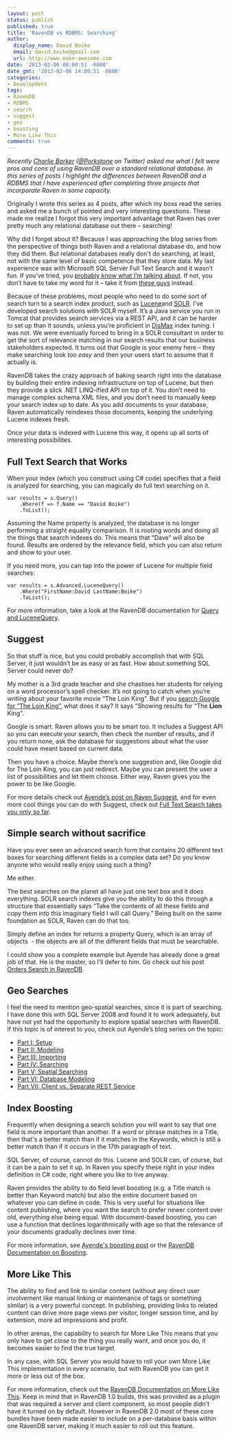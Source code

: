 ```yaml
---
layout: post
status: publish
published: true
title: 'RavenDB vs RDBMS: Searching'
author:
  display_name: David Boike
  email: david.boike@gmail.com
  url: http://www.make-awesome.com
date: '2013-02-06 08:00:51 -0600'
date_gmt: '2013-02-06 14:00:51 -0600'
categories:
- Development
tags:
- RavenDB
- RDBMS
- search
- suggest
- geo
- boosting
- More Like This
comments: true
---
```

*Recently [Charlie Barker](http://www.dualbotic.com/DB/blog/) ([@Porkstone](https://twitter.com/porkstone) on Twitter) asked me what I felt were pros and cons of using RavenDB over a standard relational database. In this series of posts I highlight the differences between RavenDB and a RDBMS that I have experienced after completing three projects that incorporate Raven in some capacity.*

Originally I wrote this series as 4 posts, after which my boss read the series and asked me a bunch of pointed and very interesting questions. These made me realize I forgot this very important advantage that Raven has over pretty much any relational database out there – searching!

Why did I forget about it? Because I was approaching the blog series from the perspective of things both Raven and a relational database do, and how they did them. But relational databases really don't do searching, at least, not with the same level of basic competence that they store data. My last experience was with Microsoft SQL Server Full Text Search and it wasn’t fun. If you’ve tried, you [probably know what I’m talking about](http://programmers.stackexchange.com/questions/84592/why-dont-databases-have-good-full-text-indexes). If not, you don’t have to take my word for it – take it from [these guys](http://blog.stackoverflow.com/2008/11/sql-2008-full-text-search-problems/) instead.

<!-- more -->

Because of these problems, most people who need to do some sort of search turn to a search index product, such as [Lucene](http://lucene.apache.org/core/)and [SOLR](http://lucene.apache.org/solr/). I’ve developed search solutions with SOLR myself. It’s a Java service you run in Tomcat that provides search services via a REST API, and it can be harder to set up than it sounds, unless you’re proficient in [DisMax](http://wiki.apache.org/solr/DisMaxQParserPlugin) index tuning. I was not. We were eventually forced to bring in a SOLR consultant in order to get the sort of relevance matching in our search results that our business stakeholders expected. It turns out that Google is your enemy here – they make searching look *too easy* and then your users start to assume that it actually is.

RavenDB takes the crazy approach of baking search right into the database by building their entire indexing infrastructure on top of Lucene, but then they provide a slick .NET LINQ-ified API on top of it. You don’t need to manage complex schema XML files, and you don’t need to manually keep your search index up to date. As you add documents to your database, Raven automatically reindexes those documents, keeping the underlying Lucene indexes fresh.

Once your data is indexed with Lucene this way, it opens up all sorts of interesting possibilites.

## Full Text Search that Works

 When your index (which you construct using C\# code) specifies that a field is analyzed for searching, you can magically do full text searching on it.

    var results = s.Query()
        .Where(f => f.Name == "David Boike")
        .ToList();

 Assuming the Name property is analyzed, the database is no longer performing a straight equality comparison. It is rooting words and doing all the things that search indexes do. This means that “Dave” will also be found. Results are ordered by the relevance field, which you can also return and show to your user.

If you need more, you can tap into the power of Lucene for multiple field searches:

    var results = s.Advanced.LuceneQuery()
        .Where("FirstName:David LastName:Boike")
        .ToList();

 For more information, take a look at the RavenDB documentation for [Query and LuceneQuery](http://ravendb.net/docs/2.0/client-api/querying/query-and-lucene-query).

## Suggest

 So that stuff is nice, but you could probably accomplish that with SQL Server, it just wouldn’t be as easy or as fast. How about something SQL Server could never do?

My mother is a 3rd grade teacher and she chastises her students for relying on a word processor’s spell checker. It’s not going to catch when you’re writing about your favorite movie “The Loin King”. But if you [search Google for “The Loin King”](https://www.google.com/search?q=The%20Loin%20King), what does it say? It says “Showing results for “The **Lion** King”.

Google is smart. Raven allows you to be smart too. It includes a Suggest API so you can execute your search, then check the number of results, and if you return none, ask the database for suggestions about what the user could have meant based on current data.

Then you have a choice. Maybe there’s one suggestion and, like Google did for The Loin King, you can just redirect. Maybe you can present the user a list of possibilities and let them choose. Either way, Raven gives you the power to be like Google.

For more details check out [Ayende’s post on Raven Suggest](http://ayende.com/blog/4696/raven-suggest), and for even more cool things you can do with Suggest, check out [Full Text Search takes you only so far](http://ayende.com/blog/122881/full-text-search-takes-you-only-so-far).

## Simple search without sacrifice

 Have you ever seen an advanced search form that contains 20 different text boxes for searching different fields in a complex data set? Do you know anyone who would really enjoy using such a thing?

Me either.

The best searches on the planet all have just one text box and it does everything. SOLR search indexes give you the ability to do this through a structure that essentially says “Take the contents of all these fields and copy them into this imaginary field I will call Query.” Being built on the same foundation as SOLR, Raven can do that too.

Simply define an index for returns a property Query, which is an array of objects  - the objects are all of the different fields that must be searchable.

I could show you a complete example but Ayende has already done a great job of that. He is the master, so I’ll defer to him. Go check out his post [Orders Search in RavenDB](http://ayende.com/blog/152833/orders-search-in-ravendb).

## Geo Searches

 I feel the need to mention geo-spatial searches, since it is part of searching. I have done this with SQL Server 2008 and found it to work adequately, but have not yet had the opportunity to explore spatial searches with RavenDB. If this topic is of interest to you, check out Ayende’s blog series on the topic:

-   [Part I: Setup](http://ayende.com/blog/156385/geo-location-amp-spatial-searches-with-ravendbndash-part-indash-setup)
-   [Part II: Modeling](http://ayende.com/blog/156386/geo-location-amp-spatial-searches-with-ravendbndash-part-iindash-modeling)
-   [Part III: Importing](http://ayende.com/blog/156417/geo-location-amp-spatial-searches-with-ravendbndash-part-iii-importing)
-   [Part IV: Searching](http://ayende.com/blog/156418/geo-location-amp-spatial-searches-with-ravendbndash-part-iv-searching)
-   [Part V: Spatial Searching](http://ayende.com/blog/156449/geo-location-amp-spatial-searches-with-ravendbndash-part-v-spatial-searching)
-   [Part VI: Database Modeling](http://ayende.com/blog/156705/geo-location-amp-spatial-searches-with-ravendbndash-part-vindash-database-modeling)
-   [Part VII: Client vs. Separate REST Service](http://ayende.com/blog/156706/geo-location-amp-spatial-searches-with-ravendbndash-part-viindash-ravendb-client-vs-separate-rest-service)

## Index Boosting

 Frequently when designing a search solution you will want to say that one field is more important than another. If a word or phrase matches in a Title, then that's a better match than if it matches in the Keywords, which is still a better match than if it occurs in the 17th paragraph of text.

SQL Server, of course, cannot do this. Lucene and SOLR can, of course, but it can be a pain to set it up. In Raven you specify these right in your index definition in C\# code, right where you like to live anyway.

Raven provides the ability to do field level boosting (e.g. a Title match is better than Keyword match) but also the entire document based on whatever you can define in code. This is very useful for situations like content publishing, where you want the search to prefer newer content over old, everything else being equal. With document-based boosting, you can use a function that declines logarithmically with age so that the relevance of your documents gradually declines over time.

For more information, see [Ayende's boosting post](http://ayende.com/blog/153185/ravendb-index-boosting) or the [RavenDB Documentation on Boosting](http://ravendb.net/docs/2.0/client-api/querying/static-indexes/boosting).

## More Like This

 The ability to find and link to similar content (without any direct user involvement like manual linking or maintenance of tags or something similar) is a very powerful concept. In publishing, providing links to related content can drive more page views per visitor, longer session time, and by extension, more ad impressions and profit.

In other arenas, the capability to search for More Like This means that you only have to get *close* to the thing you really want, and once you do, it becomes easier to find the true target.

In any case, with SQL Server you would have to roll your own More Like This implementation in every scenario, but with RavenDB you can get it more or less out of the box.

For more information, check out the [RavenDB Documentation on More Like This](http://ravendb.net/docs/2.0/server/bundles/morelikethis). Keep in mind that in RavenDB 1.0 builds, this was provided as a plugin that was required a server and client component, so most people didn't have it turned on by default. However in RavenDB 2.0 most of these core bundles have been made easier to include on a per-database basis within one RavenDB server, making it much easier to roll out this feature.
